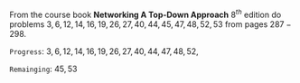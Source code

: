 From the course book **Networking A Top-Down Approach** $8^{th}$ edition do problems $3, 6, 12, 14, 16, 19, 26, 27, 40, 44, 45, 47, 48, 52, 53$ from pages $287-298$.

`Progress`:
$3, 6, 12, 14, 16, 19, 26, 27, 40, 44, 47, 48, 52,$

`Remainging`:
$45, 53$